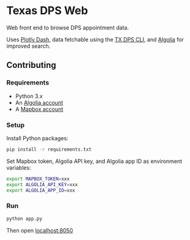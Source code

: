 # Texas DPS Web

Web front end to browse DPS appointment data.

Uses [Plotly Dash][dash], data fetchable using the [TX DPS CLI](https://github.com/mdzhang/texas-dps), and [Algolia][algolia] for improved search.

## Contributing

### Requirements

- Python 3.x
- An [Algolia account][algolia]
- A [Mapbox account][mapbox]

### Setup

Install Python packages:

```sh
pip install -r requirements.txt
```

Set Mapbox token, Algolia API key, and Algolia app ID as environment variables:

```sh
export MAPBOX_TOKEN=xxx
export ALGOLIA_API_KEY=xxx
export ALGOLIA_APP_ID=xxx
```

### Run

```sh
python app.py
```

Then open <localhost:8050>


[algolia]: https://www.algolia.com/
[mapbox]: https://www.mapbox.com/
[dash]: https://plotly.com/dash/

